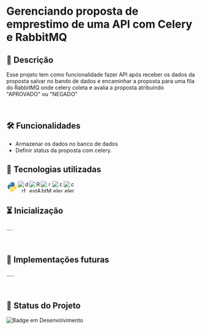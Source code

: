 
# Gerenciando proposta de emprestimo de uma API com Celery e RabbitMQ

## 📖  Descrição

Esse projeto tem como funcionalidade fazer API após receber os dados da proposta salvar no bando de dados e encaminhar a proposta para uma fila do RabbitMQ onde celery coleta e avalia a proposta atribuindo "APROVADO" ou "NEGADO"

<br/>

## 🛠️ Funcionalidades

- Armazenar os dados no banco de dados
- Definir status da proposta com celery.



## 📡 Tecnologias utilizadas 
<div align="center"> 

<img align="left" alt="python" height="30" width="30" src="https://raw.githubusercontent.com/devicons/devicon/master/icons/python/python-original.svg">
<img align="left" alt="drf" height="30" width="30" src="https://img.shields.io/badge/DJANGO-REST-ff1709?style=for-the-badge&logo=django&logoColor=white&color=ff1709&labelColor=gray">
<img align="left" alt="RestAPI" height="30" width="30" src="https://user-images.githubusercontent.com/25181517/192107858-fe19f043-c502-4009-8c47-476fc89718ad.png">

<img align="left" alt="rbtMQ" height="30" width="30" src="https://img.shields.io/badge/RabbitMQ-FF6600.svg?style=for-the-badge&logo=RabbitMQ&logoColor=white">

<img align="left" alt="celery" height="30" width="30" src="https://img.shields.io/badge/Celery-37814A.svg?style=for-the-badge&logo=Celery&logoColor=white">

<img align="left" alt="celery" height="30" width="30" src="https://img.shields.io/badge/Docker-2496ED.svg?style=for-the-badge&logo=Docker&logoColor=white">

</div>
<br/><br/>

## ⏳ Inicialização

....


<br/>

## 🔮 Implementações futuras

.....



<br/>

## 🔎 Status do Projeto

![Badge em Desenvolvimento](https://img.shields.io/badge/Status-Em%20Desenvolvimento-green)

<br/>


